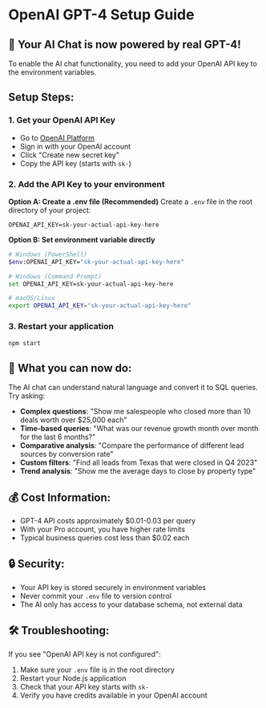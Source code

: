 # OpenAI GPT-4 Setup Guide

## 🚀 Your AI Chat is now powered by real GPT-4!

To enable the AI chat functionality, you need to add your OpenAI API key to the environment variables.

## Setup Steps:

### 1. Get your OpenAI API Key
- Go to [OpenAI Platform](https://platform.openai.com/api-keys)
- Sign in with your OpenAI account
- Click "Create new secret key"
- Copy the API key (starts with `sk-`)

### 2. Add the API Key to your environment

**Option A: Create a .env file (Recommended)**
Create a `.env` file in the root directory of your project:
```
OPENAI_API_KEY=sk-your-actual-api-key-here
```

**Option B: Set environment variable directly**
```bash
# Windows (PowerShell)
$env:OPENAI_API_KEY="sk-your-actual-api-key-here"

# Windows (Command Prompt)
set OPENAI_API_KEY=sk-your-actual-api-key-here

# macOS/Linux
export OPENAI_API_KEY="sk-your-actual-api-key-here"
```

### 3. Restart your application
```bash
npm start
```

## 🎉 What you can now do:

The AI chat can understand natural language and convert it to SQL queries. Try asking:

- **Complex questions**: "Show me salespeople who closed more than 10 deals worth over $25,000 each"
- **Time-based queries**: "What was our revenue growth month over month for the last 6 months?"
- **Comparative analysis**: "Compare the performance of different lead sources by conversion rate"
- **Custom filters**: "Find all leads from Texas that were closed in Q4 2023"
- **Trend analysis**: "Show me the average days to close by property type"

## 💰 Cost Information:

- GPT-4 API costs approximately $0.01-0.03 per query
- With your Pro account, you have higher rate limits
- Typical business queries cost less than $0.02 each

## 🔒 Security:

- Your API key is stored securely in environment variables
- Never commit your `.env` file to version control
- The AI only has access to your database schema, not external data

## 🛠️ Troubleshooting:

If you see "OpenAI API key is not configured":
1. Make sure your `.env` file is in the root directory
2. Restart your Node.js application
3. Check that your API key starts with `sk-`
4. Verify you have credits available in your OpenAI account 